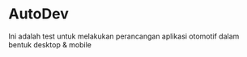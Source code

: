 # AutoDev
Ini adalah test untuk melakukan perancangan aplikasi otomotif dalam bentuk desktop & mobile 
